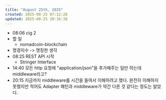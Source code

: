 ```yaml
---
title: "August 25th, 2025"
created: 2025-08-25 07:12:28
updated: 2025-08-25 20:16:38
---
```

  * 08:06 cig 2
  * 할 일
    * nomadcoin-blockchain
  * 명경지수 -> 명징한 생각
  * 08:25 REST API 시작
    * Stringer Interface
  * 14:40 모든 http 요청에 "application/json"을 추가해주는 일만 하는데 middleware라고?
  * 20:15 지금까지 middleware를 시간을 들여서 이해하려고 했다. 완전히 이해하지 못했지만 적어도 Adapter 패턴과 middleware가 약간 다른 것 같다는 정도는 알았다.